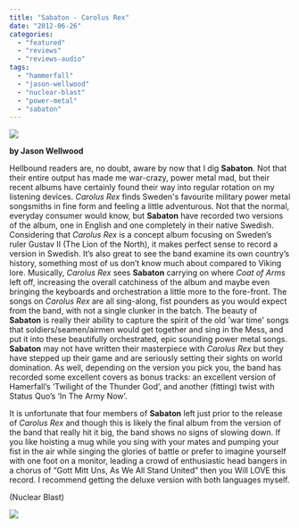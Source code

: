```yaml
---
title: "Sabaton - Carolus Rex"
date: "2012-06-26"
categories: 
  - "featured"
  - "reviews"
  - "reviews-audio"
tags: 
  - "hammerfall"
  - "jason-wellwood"
  - "nuclear-blast"
  - "power-metal"
  - "sabaton"
---
```


[![](http://www.hellbound.ca/wp-content/uploads/2012/06/sabaton-carolus-rex-2.jpg)](http://www.hellbound.ca/2012/06/sabaton-carolus-rex/sabaton-carolus-rex-2/)

**by Jason Wellwood**

Hellbound readers are, no doubt, aware by now that I dig **Sabaton**. Not that their entire output has made me war-crazy, power metal mad, but their recent albums have certainly found their way into regular rotation on my listening devices. _Carolus Rex_ finds Sweden's favourite military power metal songsmiths in fine form and feeling a little adventurous. Not that the normal, everyday consumer would know, but **Sabaton** have recorded two versions of the album, one in English and one completely in their native Swedish. Considering that _Carolus Rex_ is a concept album focusing on Sweden’s ruler Gustav II (The Lion of the North), it makes perfect sense to record a version in Swedish. It’s also great to see the band examine its own country’s history, something most of us don’t know much about compared to Viking lore. Musically, _Carolus Rex_ sees **Sabaton** carrying on where _Coat of Arms_ left off, increasing the overall catchiness of the album and maybe even bringing the keyboards and orchestration a little more to the fore-front. The songs on _Carolus Rex_ are all sing-along, fist pounders as you would expect from the band, with not a single clunker in the batch. The beauty of **Sabaton** is really their ability to capture the spirit of the old 'war time' songs that soldiers/seamen/airmen would get together and sing in the Mess, and put it into these beautifully orchestrated, epic sounding power metal songs. **Sabaton** may not have written their masterpiece with _Carolus Rex_ but they have stepped up their game and are seriously setting their sights on world domination. As well, depending on the version you pick you, the band has recorded some excellent covers as bonus tracks: an excellent version of Hamerfall’s ‘Twilight of the Thunder God’, and another (fitting) twist with Status Quo’s ‘In The Army Now’.

It is unfortunate that four members of **Sabaton** left just prior to the release of _Carolus Rex_ and though this is likely the final album from the version of the band that really hit it big, the band shows no signs of slowing down. If you like hoisting a mug while you sing with your mates and pumping your fist in the air while singing the glories of battle or prefer to imagine yourself with one foot on a monitor, leading a crowd of enthusiastic head bangers in a chorus of “Gott Mitt Uns, As We All Stand United” then you Will LOVE this record. I recommend getting the deluxe version with both languages myself.

(Nuclear Blast)

[![](http://www.hellbound.ca/wp-content/uploads/2009/05/review9.png)](http://www.hellbound.ca/2009/06/hooded-menace-fulfill-the-curse/review9/)

